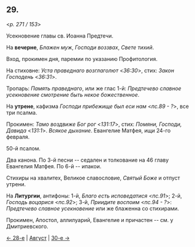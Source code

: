 
## 29.

<*p. 271 / 153*>

Усекновение главы св. Иоанна Предтечи.

На **вечерне**, *Блажен муж*, *Господи воззвах*, *Свете тихий*. 

Вход, прокимен дня, паремии по указанию Профитология. 

На стиховне: *Уста праведнаго возглаголют* <*36:30*>, стих: *Закон Господень* <*36:31*>. 

Тропарь: *Память праведнаго*, или же глас 1-й: 
*Предтечево славное усекновение смотрение быть некое божественное*.

На **утрене**, кафизма *Господи прибежище был еси нам* <*пс.89 - ?*>, все три псалма. 

Прокимен: *Тамо воздвиже Бог рог* <*131:17*>, стих: *Помяни, Господи, Давида* <*131:1*>. 
*Всякое дыхание*. Евангелие Матфея, ищи 24-го февраля. 

50-й псалом. 

Два канона. 
По 3-й песни -- седален и толкование на 46 главу Евангелия Матфея. 
По 6-й -- ипакои. 

Стихиры на хвалитех, Великое славословие, *Святый Боже* и отпуст утрени.

На **Литургии**, антифоны: 1-й, *Благо есть исповедатися* <*пс.91*>; 
2-й, *Господь воцарися* <*пс.92*>; 
3-й, *Приидите воспоим* <*пс.94 - ?*>: *Предтечево славное усекновение* или же блаженна со 
стихирами. 

Прокимен, Апостол, аллилуарий, Евангелие и причастен -- см. у Дмитриевского.

[← 28-е](08_28_GMT.ru.md) | [Август](README.md#29-й) | [30-е →](08_30_GMT.ru.md)
